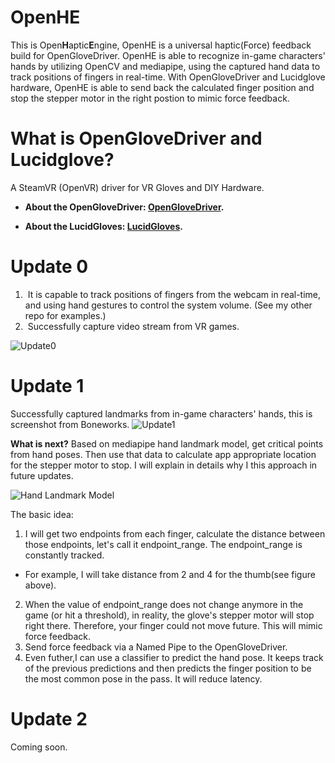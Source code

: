 # OpenHE
This is Open**H**aptic**E**ngine, OpenHE is a universal haptic(Force) feedback build for OpenGloveDriver. OpenHE is able to recognize in-game characters' hands by utilizing OpenCV and mediapipe, using the captured hand data to track positions of fingers in real-time. With OpenGloveDriver and Lucidglove hardware, OpenHE is able to send back the calculated finger position and stop the stepper motor in the right postion to mimic force feedback. 

# What is OpenGloveDriver and Lucidglove?
A SteamVR (OpenVR) driver for VR Gloves and DIY Hardware. 

- **About the OpenGloveDriver: [OpenGloveDriver](https://github.com/LucidVR/opengloves-driver).** 

- **About the LucidGloves: [LucidGloves](https://github.com/LucidVR/lucidgloves).** 

# Update 0

1.  It is capable to track positions of fingers from the webcam in real-time, and using hand gestures to control the system volume. (See my other repo for examples.)
2.  Successfully capture video stream from VR games.

![Update0](https://github.com/RyanPiao/WindowCapture/blob/main/screenshots/WindowCapture.png)

# Update 1
Successfully captured landmarks from in-game characters' hands, this is screenshot from Boneworks.
![Update1](https://github.com/RyanPiao/WindowCapture/blob/main/screenshots/in-game-hand-tranking.png)

**What is next?**
Based on mediapipe hand landmark model, get critical points from hand poses. Then use that data to calculate app appropriate location for the stepper motor to stop. I will explain in details why I this approach in future updates. 

![Hand Landmark Model](https://google.github.io/mediapipe/images/mobile/hand_landmarks.png) 

The basic idea:
1. I will get two endpoints from each finger, calculate the distance between those endpoints, let's call it endpoint_range. The endpoint_range is constantly tracked.
 - For example, I will take distance from 2 and 4 for the thumb(see figure above).
2. When the value of endpoint_range does not change anymore in the game (or hit a threshold), in reality, the glove's stepper motor will stop right there. Therefore, your finger could not move future. This will mimic force feedback. 
3. Send force feedback via a Named Pipe to the OpenGloveDriver. 
4. Even futher,I can use a classifier to predict the hand pose. It keeps track of the previous predictions and then predicts the finger position to be the most common pose in the pass. It will reduce latency.

# Update 2
Coming soon.
